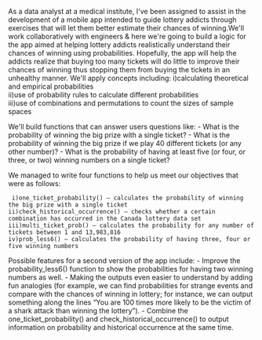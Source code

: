 As a data analyst at a medical institute, I've been assigned to assist in the development of a mobile app intended to guide lottery addicts through exercises that will let them better estimate their chances of winning.We'll work collaboratively with engineers & here we're going to build a logic for the app aimed at helping lottery addicts realistically understand their chances of winning using probabilities. Hopefully, the app will help the addicts realize that buying too many tickets will do little to improve their chances of winning thus stopping them from buying the tickets in an unhealthy manner. 
We'll apply concepts including:
     i)calculating theoretical and empirical probabilities <br />
    ii)use of probability rules to calculate different probabilities <br />
    iii)use of combinations and permutations to count the sizes of sample spaces <br />
    
We'll build functions that can answer users questions like:
    - What is the probability of winning the big prize with a single ticket?
    - What is the probability of winning the big prize if we play 40 different tickets (or any other number)?
    - What is the probability of having at least five (or four, or three, or two) winning numbers on a single ticket?

We managed to write four functions to help us meet our objectives that were as follows:

     i)one_ticket_probability() — calculates the probability of winning the big prize with a single ticket
    ii)check_historical_occurrence() — checks whether a certain combination has occurred in the Canada lottery data set
    iii)multi_ticket_prob() — calculates the probability for any number of tickets between 1 and 13,983,816
    iv)prob_less6() — calculates the probability of having three, four or five winning numbers

Possible features for a second version of the app include: - Improve the probability_less6() function to show the probabilities for having two winning numbers as well. - Making the outputs even easier to understand by adding fun analogies (for example, we can find probabilities for strange events and compare with the chances of winning in lottery; for instance, we can output something along the lines “You are 100 times more likely to be the victim of a shark attack than winning the lottery”). - Combine the one_ticket_probability() and check_historical_occurrence() to output information on probability and historical occurrence at the same time.
